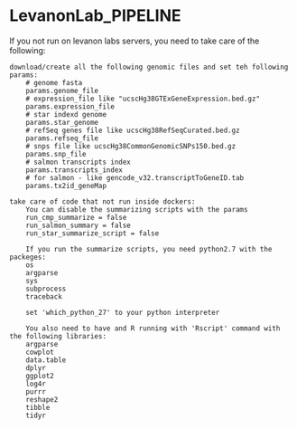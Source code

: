 # LevanonLab_PIPELINE


If you not run on levanon labs servers, you need to take care of the following:

    download/create all the following genomic files and set teh following params:
        # genome fasta
        params.genome_file
        # expression_file like "ucscHg38GTExGeneExpression.bed.gz"
        params.expression_file 
        # star indexd genome
        params.star_genome
        # refSeq genes file like ucscHg38RefSeqCurated.bed.gz
        params.refseq_file
        # snps file like ucscHg38CommonGenomicSNPs150.bed.gz
        params.snp_file
        # salmon transcripts index
        params.transcripts_index
        # for salmon - like gencode_v32.transcriptToGeneID.tab
        params.tx2id_geneMap 

    take care of code that not run inside dockers:
        You can disable the summarizing scripts with the params
        run_cmp_summarize = false
        run_salmon_summary = false
        run_star_summarize_script = false

        If you run the summarize scripts, you need python2.7 with the packeges:
        os
        argparse
        sys
        subprocess
        traceback
        
        set 'which_python_27' to your python interpreter
        
        You also need to have and R running with 'Rscript' command with the following libraries:
        argparse
        cowplot
        data.table
        dplyr
        ggplot2
        log4r
        purrr
        reshape2
        tibble
        tidyr
